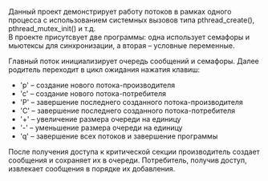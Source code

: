Данный проект демонстрирует работу потоков в рамках одного процесса с использованием системных вызовов типа pthread_create(), pthread_mutex_init() и т.д.  
В проекте присутсвует две программы: одна использует семафоры и мьютексы для синхронизации, а вторая – условные переменные.

Главный поток инициализирует очередь сообщений и семафоры. Далее родитель переходит в цикл ожидания нажатия клавиш:
- 'p' – создание нового потока-производителя
- 'c' – создание нового потока-потребителя
- 'P' – завершение последнего созданного потока-производителя
- 'C' – завершение последнего созданного потока-потребителя
- '+' – увеличение размера очереди на единицу
- '-' – уменьшение размера очереди на единицу
- 'q' – завершение всех потоков и завершение программы

После получения доступа к критической секции производитель создает сообщения и сохраняет их в очереди. Потребитель, получив доступ, извлекает сообщения в порядке их добавления.
